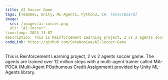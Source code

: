 ```yaml
---
title: AI Soccer Game
tags: [TeamDev, Unity, ML-Agents, Python3, C#, TensorBoard]
image:
  src: /images/ai-soccer.png
  alt: "AI-Soccer"
timestamp: 2023-11-07
description: This is Reinforcement Learning project, 2 vs 2 agents soccer game. The agents are trained over 12 million steps with a multi-agent trainer called MA-POCA (Multi-Agent POsthumous Credit Assignment) provided by Unity ML-Agents library.
codeLink: https://github.com/SotaNoniwa/AI-Soccer-Game
---
```


This is Reinforcement Learning project, 2 vs 2 agents soccer game. The agents are trained over 12 million steps with a multi-agent trainer called MA-POCA (Multi-Agent POsthumous Credit Assignment) provided by Unity ML-Agents library.
